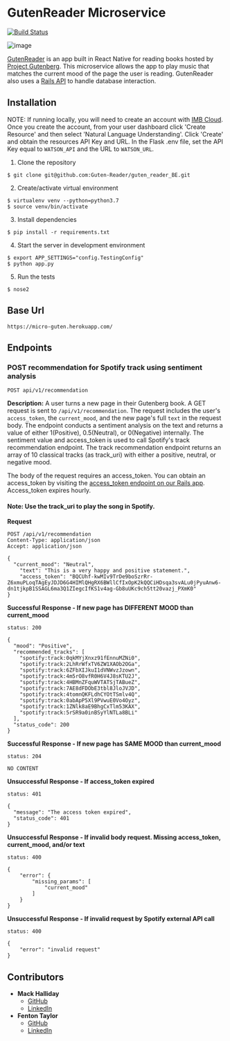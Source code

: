 # GutenReader Microservice
[![Build Status](https://travis-ci.com/Guten-Reader/guten_reader_BE.svg?branch=master)](https://travis-ci.com/Guten-Reader/guten_reader_BE)

![image](https://user-images.githubusercontent.com/18686466/72020934-1a54c600-322a-11ea-9e19-52c827510294.png)

[GutenReader](https://github.com/Guten-Reader/guten_reader_FE) is an app built in React Native for reading books hosted by [Project Gutenberg](https://www.gutenberg.org/). This microservice allows the app to play music that matches the current mood of the page the user is reading. GutenReader also uses a [Rails API](https://github.com/Guten-Reader/guten_reader_api) to handle database interaction.

## Installation
NOTE: If running locally, you will need to create an account with [IMB Cloud](https://www.ibm.com/cloud/watson-natural-language-understanding). Once you create the account, from your user dashboard click 'Create Resource' and then select 'Natural Language Understanding'. Click 'Create' and obtain the resources API Key and URL. In the Flask .env file, set the API Key equal to `WATSON_API` and the URL to `WATSON_URL`. 


1. Clone the repository
```
$ git clone git@github.com:Guten-Reader/guten_reader_BE.git
```

2. Create/activate virtual environment
```
$ virtualenv venv --python=python3.7
$ source venv/bin/activate
```

3. Install dependencies
```
$ pip install -r requirements.txt
```

4. Start the server in development environment
```
$ export APP_SETTINGS="config.TestingConfig"
$ python app.py
```

5. Run the tests
```
$ nose2
```

## Base Url
`https://micro-guten.herokuapp.com/`

## Endpoints

### POST recommendation for Spotify track using sentiment analysis 

`POST api/v1/recommendation`


**Description:** A user turns a new page in their Gutenberg book. A GET request is sent to `/api/v1/recommendation`. The request includes the user's `access_token`, the `current_mood`, and the new page's full `text` in the request body. 
The endpoint conducts a sentiment analysis on the text and returns a value of either 1(Positive), 0.5(Neutral), or 0(Negative) internally. The sentiment value and access_token is used to call Spotify's track recommendation endpoint. The track recommendation endpoint returns an array of 10 classical tracks (as track_uri) with either a positive, neutral, or negative mood.

The body of the request requires an access_token. You can obtain an access_token by visiting the [access_token endpoint on our Rails app](http://guten-server.herokuapp.com/api/v1/access_token/1). Access_token expires hourly. 

#### Note: Use the track_uri to play the song in Spotify.


**Request**
```
POST /api/v1/recommendation
Content-Type: application/json
Accept: application/json

{
  "current_mood": "Neutral",
	"text": "This is a very happy and positive statement.",
	"access_token": "BQCUhf-kwMIv9TrDe9boSzrRr-Z6xmuPLoqTAgEyJDJD6G4HIMlQHgRX6BWllCfIxOpK2kQQCiHDsqa3svALu0jPyuAnw6-dn1tjkpB1SSAGL6ma3Q1ZIegcIfKS1v4ag-Gb8uUKc9ch5tt20vazj_PXmK0"
}
```

**Successful Response - If new page has DIFFERENT MOOD than current_mood**

```
status: 200

{
  "mood": "Positive",
  "recommended_tracks": [
    "spotify:track:0qkMYjXnxz91fEnnuMZNi0",
    "spotify:track:2LhRrWfxTV6ZW1XAOb2OGa",
    "spotify:track:6ZFbXIJkuI1dVNWvzJzown",
    "spotify:track:4m5rO8vfR0H6V4J8sKTU2J",
    "spotify:track:4HBMnZFquWVTATSjTABueZ",
    "spotify:track:7AE8dFDObE3tbl8JloJVJD",
    "spotify:track:4tomnQKFLdhCYOtTSmlv4Q",
    "spotify:track:0abApP5Xl9PVwuE0Vo4Oyz",
    "spotify:track:1ZNlk8aE9BhgCxTlm53KAX",
    "spotify:track:5rSR9a0inBSyYlNTLa8BLi"
  ],
  "status_code": 200
}
```
**Successful Response - If new page has SAME MOOD than current_mood**

```
status: 204

NO CONTENT

```


**Unsuccessful Response - If access_token expired**

```
status: 401

{
  "message": "The access token expired",
  "status_code": 401
}

```
**Unsuccessful Response - If invalid body request. Missing access_token, current_mood, and/or text**

```
status: 400

{
    "error": {
        "missing_params": [
            "current_mood"
        ]
    }
}
```

**Unsuccessful Response - If invalid request by Spotify external API call**
```
status: 400

{
    "error": "invalid request"
}
```

## Contributors
- **Mack Halliday**
    - [GitHub](https://github.com/MackHalliday)
    - [LinkedIn](https://www.linkedin.com/in/mackhalliday/)
- **Fenton Taylor**
    - [GitHub](https://github.com/fentontaylor)
    - [LinkedIn](https://www.linkedin.com/in/fenton-taylor-006057122/)
